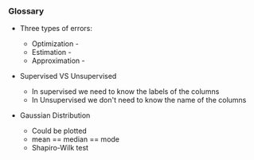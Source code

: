 ### Glossary
* Three types of errors:
  * Optimization - 
  * Estimation - 
  * Approximation - 

* Supervised VS Unsupervised 
  * In supervised we need to know the labels of the columns
  * In Unsupervised we don't need to know the name of the columns
  
* Gaussian Distribution
  * Could be plotted
  * mean == median == mode
  * Shapiro-Wilk test